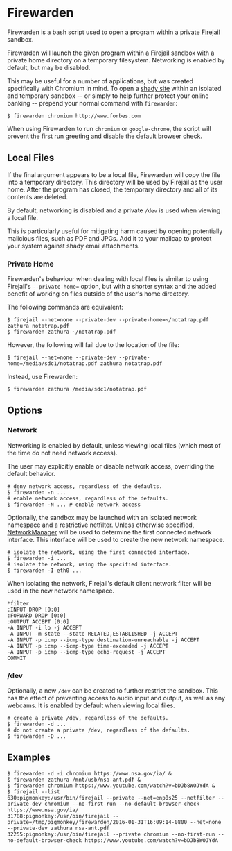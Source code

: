 # Firewarden

Firewarden is a bash script used to open a program within a private
[Firejail][1] sandbox.

Firewarden will launch the given program within a Firejail sandbox with a
private home directory on a temporary filesystem. Networking is enabled by
default, but may be disabled.

This may be useful for a number of applications, but was created specifically
with Chromium in mind. To open a [shady site][2] within an isolated and
temporary sandbox -- or simply to help further protect your online banking --
prepend your normal command with `firewarden`:

    $ firewarden chromium http://www.forbes.com

When using Firewarden to run `chromium` or `google-chrome`, the script will
prevent the first run greeting and disable the default browser check.

## Local Files

If the final argument appears to be a local file, Firewarden will copy the file
into a temporary directory. This directory will be used by Firejail as the user
home. After the program has closed, the temporary directory and all of its
contents are deleted.

By default, networking is disabled and a private `/dev` is used when viewing a
local file.

This is particularly useful for mitigating harm caused by opening potentially
malicious files, such as PDF and JPGs. Add it to your mailcap to protect your
system against shady email attachments.

### Private Home

Firewarden's behaviour when dealing with local files is similar to using
Firejail's `--private-home=` option, but with a shorter syntax and the added
benefit of working on files outside of the user's home directory.

The following commands are equivalent:

    $ firejail --net=none --private-dev --private-home=~/notatrap.pdf zathura notatrap.pdf
    $ firewarden zathura ~/notatrap.pdf

However, the following will fail due to the location of the file:

    $ firejail --net=none --private-dev --private-home=/media/sdc1/notatrap.pdf zathura notatrap.pdf

Instead, use Firewarden:

    $ firewarden zathura /media/sdc1/notatrap.pdf

## Options

### Network

Networking is enabled by default, unless viewing local files (which most of the
time do not need network access).

The user may explicitly enable or disable network access, overriding the default behavior.

    # deny network access, regardless of the defaults.
    $ firewarden -n ...
    # enable network access, regardless of the defaults.
    $ firewarden -N ... # enable network access

Optionally, the sandbox may be launched with an isolated network namespace and
a restrictive netfilter. Unless otherwise specified, [NetworkManager][3] will
be used to determine the first connected network interface. This interface will
be used to create the new network namespace.

    # isolate the network, using the first connected interface.
    $ firewarden -i ...
    # isolate the network, using the specified interface.
    $ firewarden -I eth0 ...

When isolating the network, Firejail's default client network filter will be
used in the new network namespace.

```
*filter
:INPUT DROP [0:0]
:FORWARD DROP [0:0]
:OUTPUT ACCEPT [0:0]
-A INPUT -i lo -j ACCEPT
-A INPUT -m state --state RELATED,ESTABLISHED -j ACCEPT
-A INPUT -p icmp --icmp-type destination-unreachable -j ACCEPT
-A INPUT -p icmp --icmp-type time-exceeded -j ACCEPT
-A INPUT -p icmp --icmp-type echo-request -j ACCEPT
COMMIT
```

### /dev

Optionally, a new `/dev` can be created to further restrict the sandbox. This
has the effect of preventing access to audio input and output, as well as any
webcams. It is enabled by default when viewing local files.

    # create a private /dev, regardless of the defaults.
    $ firewarden -d ...
    # do not create a private /dev, regardless of the defaults.
    $ firewarden -D ...

## Examples

    $ firewarden -d -i chromium https://www.nsa.gov/ia/ &
    $ firewarden zathura /mnt/usb/nsa-ant.pdf &
    $ firewarden chromium https://www.youtube.com/watch?v=bDJb8WOJYdA &
    $ firejail --list
    630:pigmonkey:/usr/bin/firejail --private --net=enp0s25 --netfilter --private-dev chromium --no-first-run --no-default-browser-check https://www.nsa.gov/ia/
    31788:pigmonkey:/usr/bin/firejail --private=/tmp/pigmonkey/firewarden/2016-01-31T16:09:14-0800 --net=none --private-dev zathura nsa-ant.pdf
    32255:pigmonkey:/usr/bin/firejail --private chromium --no-first-run --no-default-browser-check https://www.youtube.com/watch?v=bDJb8WOJYdA


[1]: https://github.com/netblue30/firejail
[2]: http://www.engadget.com/2016/01/08/you-say-advertising-i-say-block-that-malware/
[3]: https://wiki.gnome.org/Projects/NetworkManager
